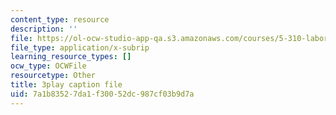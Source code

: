 ```yaml
---
content_type: resource
description: ''
file: https://ol-ocw-studio-app-qa.s3.amazonaws.com/courses/5-310-laboratory-chemistry-fall-2019/7a1b83527da1f30052dc987cf03b9d7a_LNCLrmAvSlU.srt
file_type: application/x-subrip
learning_resource_types: []
ocw_type: OCWFile
resourcetype: Other
title: 3play caption file
uid: 7a1b8352-7da1-f300-52dc-987cf03b9d7a
---
```

